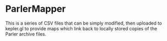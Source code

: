 # ParlerMapper
This is a series of CSV files that can be simply modified, then uploaded to kepler.gl to provide maps which link back to locally stored copies of the Parler archive files.
